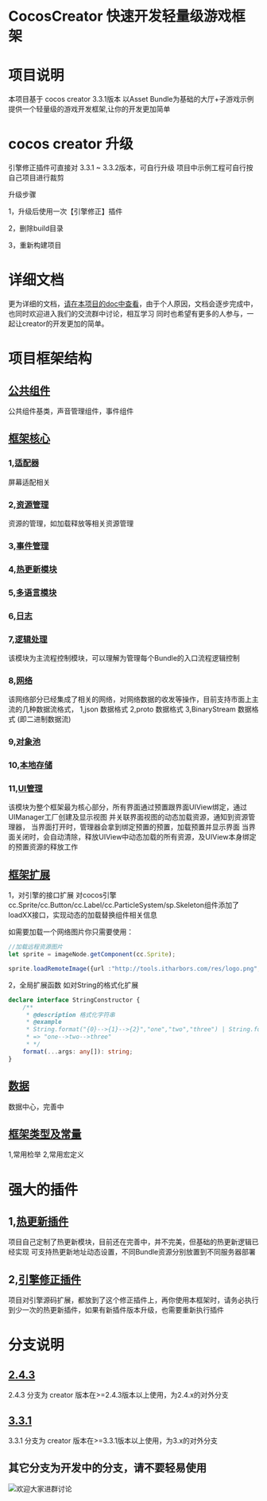 # CocosCreator 快速开发轻量级游戏框架
# 项目说明
本项目基于 cocos creator 3.3.1版本
以Asset Bundle为基础的大厅+子游戏示例
提供一个轻量级的游戏开发框架,让你的开发更加简单
# cocos creator 升级
引擎修正插件可直接对 3.3.1 ~ 3.3.2版本，可自行升级
项目中示例工程可自行按自己项目进行裁剪

升级步骤

1，升级后使用一次【引擎修正】插件

2，删除build目录

3，重新构建项目
# 详细文档
更为详细的文档，[请在本项目的doc中查看](https://gitee.com/top-discover/QuickFramework/tree/3.1.0/doc)，由于个人原因，文档会逐步完成中，也同时欢迎进入我们的交流群中讨论，相互学习
同时也希望有更多的人参与，一起让creator的开发更加的简单。

# 项目框架结构
## [公共组件](https://gitee.com/top-discover/QuickFramework/tree/3.1.0/assets/scripts/framework/componects)
公共组件基类，声音管理组件，事件组件
## [框架核心](https://gitee.com/top-discover/QuickFramework/tree/3.1.0/assets/scripts/framework/core)
### 1,[适配器](https://gitee.com/top-discover/QuickFramework/tree/3.1.0/assets/scripts/framework/core/adaptor)
屏幕适配相关
### 2,[资源管理](https://gitee.com/top-discover/QuickFramework/tree/3.1.0/assets/scripts/framework/core/asset)
资源的管理，如加载释放等相关资源管理
### 3,[事件管理](https://gitee.com/top-discover/QuickFramework/tree/3.1.0/assets/scripts/framework/core/event)
### 4,[热更新模块](https://gitee.com/top-discover/QuickFramework/tree/3.1.0/assets/scripts/framework/core/update)
### 5,[多语言模块](https://gitee.com/top-discover/QuickFramework/tree/3.1.0/assets/scripts/framework/core/language)
### 6,[日志](https://gitee.com/top-discover/QuickFramework/tree/3.1.0/assets/scripts/framework/core/log)
### 7,[逻辑处理](https://gitee.com/top-discover/QuickFramework/tree/3.1.0/assets/scripts/framework/core/logic)
该模块为主流程控制模块，可以理解为管理每个Bundle的入口流程逻辑控制
### 8,[网络](https://gitee.com/top-discover/QuickFramework/tree/3.1.0/assets/scripts/framework/core/net)
该网络部分已经集成了相关的网络，对网络数据的收发等操作，目前支持市面上主流的几种数据流格式，
1,json 数据格式
2,proto 数据格式
3,BinaryStream 数据格式 (即二进制数据流)
### 9,[对象池](https://gitee.com/top-discover/QuickFramework/tree/3.1.0/assets/scripts/framework/core/nodePool)
### 10,[本地存储](https://gitee.com/top-discover/QuickFramework/tree/3.1.0/assets/scripts/framework/core/storage)
### 11,[UI管理](https://gitee.com/top-discover/QuickFramework/tree/3.1.0/assets/scripts/framework/core/ui)
该模块为整个框架最为核心部分，所有界面通过预置跟界面UIView绑定，通过UIManager工厂创建及显示视图
并关联界面视图的动态加载资源，通知到资源管理器，
当界面打开时，管理器会拿到绑定预置的预置，加载预置并显示界面
当界面关闭时，会自动清除，释放UIView中动态加载的所有资源，及UIView本身绑定
的预置资源的释放工作
## [框架扩展](https://gitee.com/top-discover/QuickFramework/tree/3.1.0/assets/scripts/framework/plugin)
1，对引擎的接口扩展
对cocos引擎 cc.Sprite/cc.Button/cc.Label/cc.ParticleSystem/sp.Skeleton组件添加了loadXX接口，实现动态的加载替换组件相关信息

如需要加载一个网络图片你只需要使用：
```ts
//加载远程资源图片
let sprite = imageNode.getComponent(cc.Sprite);

sprite.loadRemoteImage({url :"http://tools.itharbors.com/res/logo.png", view : this});
```
2，全局扩展函数
如对String的格式化扩展
```ts
declare interface StringConstructor {
	/**
	 * @description 格式化字符串
	 * @example
	 * String.format("{0}-->{1}-->{2}","one","two","three") | String.format("{0}-->{1}-->{2}",["one","two","three"])
	 * => "one-->two-->three"
	 * */
	format(...args: any[]): string;
}
```
## [数据](https://gitee.com/top-discover/QuickFramework/tree/3.1.0/assets/scripts/framework/data)
数据中心，完善中
## [框架类型及常量](https://gitee.com/top-discover/QuickFramework/tree/3.1.0/assets/scripts/framework/defines)
1,常用检举
2,常用宏定义

# 强大的插件
## 1,[热更新插件](https://gitee.com/top-discover/QuickFramework/tree/3.1.0/packages/hot-update-tools)
项目自己定制了热更新模块，目前还在完善中，并不完美，但基础的热更新逻辑已经实现
可支持热更新地址动态设置，不同Bundle资源分别放置到不同服务器部署
## 2,[引擎修正插件](https://gitee.com/top-discover/QuickFramework/tree/3.1.0/packages/fix_engine)
项目对引擎源码扩展，都放到了这个修正插件上，再你使用本框架时，请务必执行到少一次的热更新插件，如果有新插件版本升级，也需要重新执行插件

# 分支说明
## [2.4.3](https://gitee.com/top-discover/QuickFramework/tree/2.4.3)
2.4.3 分支为 creator 版本在>=2.4.3版本以上使用，为2.4.x的对外分支
## [3.3.1](https://gitee.com/top-discover/QuickFramework/tree/3.3.1)
3.3.1 分支为 creator 版本在>=3.3.1版本以上使用，为3.x的对外分支
## 其它分支为开发中的分支，请不要轻易使用


![欢迎大家进群讨论](https://images.gitee.com/uploads/images/2021/0704/233403_8c07fe63_393413.jpeg "qrcode_1625412690446.jpg")
